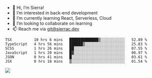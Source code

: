 - 👋 Hi, I’m Sierra!
- 👀 I’m interested in back-end development
- 🌱 I’m currently learning React, Serverless, Cloud
- 💞️ I’m looking to collaborate on learning
- 📫 Reach me via git@sierrac.dev

<!--START_SECTION:waka-->

```text
TSX          10 hrs 6 mins   █████████████▒░░░░░░░░░░░   52.89 %
TypeScript   4 hrs 56 mins   ██████▒░░░░░░░░░░░░░░░░░░   25.83 %
SCSS         1 hrs 26 mins   ██░░░░░░░░░░░░░░░░░░░░░░░   07.55 %
JavaScript   1 hrs 20 mins   █▓░░░░░░░░░░░░░░░░░░░░░░░   06.97 %
JSON         0 hrs 41 mins   █░░░░░░░░░░░░░░░░░░░░░░░░   03.61 %
JSX          0 hrs 18 mins   ▒░░░░░░░░░░░░░░░░░░░░░░░░   01.54 %
```

<!--END_SECTION:waka-->


![](https://hit.yhype.me/github/profile?user_id=7351311)
